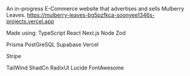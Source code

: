 An in-progress E-Commerce website that advertises and sells Mulberry Leaves.
https://mulberry-leaves-bg5pzfkca-soonyee1346s-projects.vercel.app

Made using:
  TypeScript
  React
  Next.js
  Node
  Zod

  Prisma
  PostGreSQL
  Supabase
  Vercel
  
  Stripe

  TailWind
  ShadCn
  RadixUI
  Lucide
  FontAwesome
